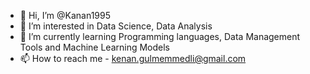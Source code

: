 - 👋 Hi, I’m @Kanan1995
- 👀 I’m interested in Data Science, Data Analysis
- 🌱 I’m currently learning Programming languages, Data Management Tools and Machine Learning Models
- 📫 How to reach me -  kenan.gulmemmedli@gmail.com

<!---
Kanan1995/Kanan1995 is a ✨ special ✨ repository because its `README.md` (this file) appears on your GitHub profile.
You can click the Preview link to take a look at your changes.
--->
